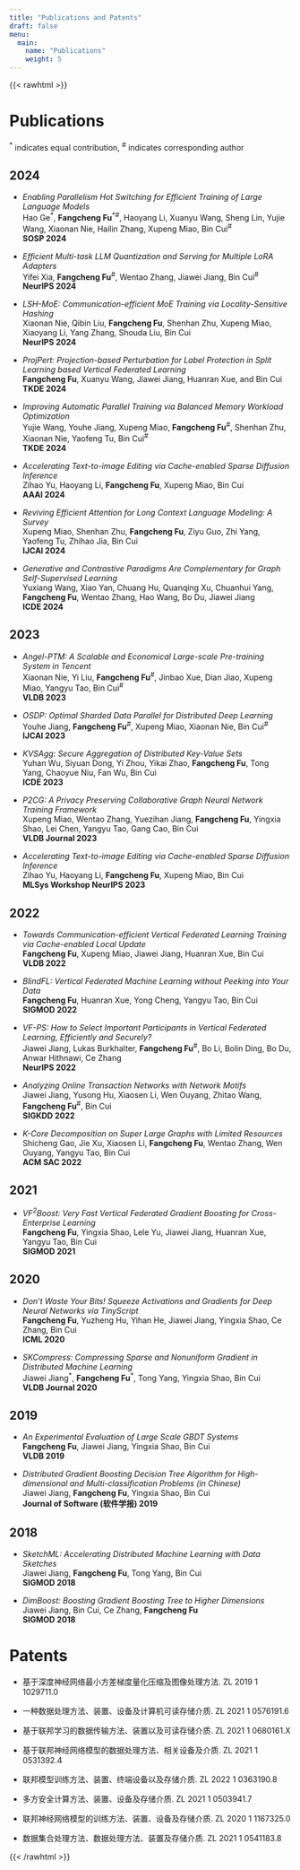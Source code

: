 ```yaml
---
title: "Publications and Patents"
draft: false
menu:
  main:
    name: "Publications"
    weight: 5
---
```


{{< rawhtml >}}

<style>
    ul li { margin-bottom: 15px; }
</style>

<p><h1>Publications</h1></p>

<p><sup>*</sup> indicates equal contribution, <sup>#</sup> indicates corresponding author</p>

<p><h2>2024</h2></p>

<ul>

<li>
<i>
Enabling Parallelism Hot Switching for Efficient Training of Large Language Models
</i>
<br>
Hao Ge<sup>*</sup>, <b>Fangcheng Fu</b><sup>*#</sup>, Haoyang Li, Xuanyu Wang, Sheng Lin, Yujie Wang, Xiaonan Nie, Hailin Zhang, Xupeng Miao, Bin Cui<sup>#</sup>
<br>
<b>SOSP 2024</b>
</li>

<li>
<i>
Efficient Multi-task LLM Quantization and Serving for Multiple LoRA Adapters
</i>
<br>
Yifei Xia, <b>Fangcheng Fu</b><sup>#</sup>, Wentao Zhang, Jiawei Jiang, Bin Cui<sup>#</sup>
<br>
<b>NeurIPS 2024</b>
</li>

<li>
<i>
LSH-MoE: Communication-efficient MoE Training via Locality-Sensitive Hashing
</i>
<br>
Xiaonan Nie, Qibin Liu, <b>Fangcheng Fu</b>, Shenhan Zhu, Xupeng Miao, Xiaoyang Li, Yang Zhang, Shouda Liu, Bin Cui
<br>
<b>NeurIPS 2024</b>
</li>

<li>
<i>
ProjPert: Projection-based Perturbation for Label Protection in Split Learning based Vertical Federated Learning
</i>
<br>
<b>Fangcheng Fu</b>, Xuanyu Wang, Jiawei Jiang, Huanran Xue, and Bin Cui
<br>
<b>TKDE 2024</b>
</li>

<li>
<i>
Improving Automatic Parallel Training via Balanced Memory Workload Optimization
</i>
<br>
Yujie Wang, Youhe Jiang, Xupeng Miao, <b>Fangcheng Fu</b><sup>#</sup>, Shenhan Zhu, Xiaonan Nie, Yaofeng Tu, Bin Cui<sup>#</sup>
<br>
<b>TKDE 2024</b>
</li>

<li>
<i>
Accelerating Text-to-image Editing via Cache-enabled Sparse Diffusion Inference
</i>
<br>
Zihao Yu, Haoyang Li, <b>Fangcheng Fu</b>, Xupeng Miao, Bin Cui
<br>
<b>AAAI 2024</b>
</li>

<li>
<i>
Reviving Efficient Attention for Long Context Language Modeling: A Survey
</i>
<br>
Xupeng Miao, Shenhan Zhu, <b>Fangcheng Fu</b>, Ziyu Guo, Zhi Yang, Yaofeng Tu, Zhihao Jia, Bin Cui
<br>
<b>IJCAI 2024</b>
</li>

<li>
<i>
Generative and Contrastive Paradigms Are Complementary for Graph Self-Supervised Learning
</i>
<br>
Yuxiang Wang, Xiao Yan, Chuang Hu, Quanqing Xu, Chuanhui Yang, <b>Fangcheng Fu</b>, Wentao Zhang, Hao Wang, Bo Du, Jiawei Jiang
<br>
<b>ICDE 2024</b>
</li>

</ul>


<p><h2>2023</h2></p>

<ul>

<li>
<i>
Angel-PTM: A Scalable and Economical Large-scale Pre-training System in Tencent
</i>
<br>
Xiaonan Nie, Yi Liu, <b>Fangcheng Fu</b><sup>#</sup>, Jinbao Xue, Dian Jiao, Xupeng Miao, Yangyu Tao, Bin Cui<sup>#</sup>
<br>
<b>VLDB 2023</b>
</li>

<li>
<i>
OSDP: Optimal Sharded Data Parallel for Distributed Deep Learning
</i>
<br>
Youhe Jiang, <b>Fangcheng Fu</b><sup>#</sup>, Xupeng Miao, Xiaonan Nie, Bin Cui<sup>#</sup>
<br>
<b>IJCAI 2023</b>
</li>

<li>
<i>
KVSAgg: Secure Aggregation of Distributed Key-Value Sets
</i>
<br>
Yuhan Wu, Siyuan Dong, Yi Zhou, Yikai Zhao, <b>Fangcheng Fu</b>, Tong Yang, Chaoyue Niu, Fan Wu, Bin Cui
<br>
<b>ICDE 2023</b>
</li>

<li>
<i>
P2CG: A Privacy Preserving Collaborative Graph Neural Network Training Framework
</i>
<br>
Xupeng Miao, Wentao Zhang, Yuezihan Jiang, <b>Fangcheng Fu</b>, Yingxia Shao, Lei Chen, Yangyu Tao, Gang Cao, Bin Cui
<br>
<b>VLDB Journal 2023</b>
</li>

<li>
<i>
Accelerating Text-to-image Editing via Cache-enabled Sparse Diffusion Inference
</i>
<br>
Zihao Yu, Haoyang Li, <b>Fangcheng Fu</b>, Xupeng Miao, Bin Cui
<br>
<b>MLSys Workshop NeurIPS 2023</b>
</li>

</ul>

<p><h2>2022</h2></p>

<ul>

<li>
<i>
Towards Communication-efficient Vertical Federated Learning Training via Cache-enabled Local Update
</i>
<br>
<b>Fangcheng Fu</b>, Xupeng Miao, Jiawei Jiang, Huanran Xue, Bin Cui
<br>
<b>VLDB 2022</b>
</li>

<li>
<i>
BlindFL: Vertical Federated Machine Learning without Peeking into Your Data
</i>
<br>
<b>Fangcheng Fu</b>, Huanran Xue, Yong Cheng, Yangyu Tao, Bin Cui
<br>
<b>SIGMOD 2022</b>
</li>

<li>
<i>
VF-PS: How to Select Important Participants in Vertical Federated Learning, Efficiently and Securely?
</i>
<br>
Jiawei Jiang, Lukas Burkhalter, <b>Fangcheng Fu</b><sup>#</sup>, Bo Li, Bolin Ding, Bo Du, Anwar Hithnawi, Ce Zhang
<br>
<b>NeurIPS 2022</b>
</li>

<li>
<i>
Analyzing Online Transaction Networks with Network Motifs
</i>
<br>
Jiawei Jiang, Yusong Hu, Xiaosen Li, Wen Ouyang, Zhitao Wang, <b>Fangcheng Fu</b><sup>#</sup>, Bin Cui
<br>
<b>SIGKDD 2022</b>
</li>

<li>
<i>
K-Core Decomposition on Super Large Graphs with Limited Resources
</i>
<br>
Shicheng Gao, Jie Xu, Xiaosen Li, <b>Fangcheng Fu</b>, Wentao Zhang, Wen Ouyang, Yangyu Tao, Bin Cui
<br>
<b>ACM SAC 2022</b>
</li>

</ul>

<p><h2>2021</h2></p>

<ul>

<li>
<i>
VF<sup>2</sup>Boost: Very Fast Vertical Federated Gradient Boosting for Cross-Enterprise Learning
</i>
<br>
<b>Fangcheng Fu</b>, Yingxia Shao, Lele Yu, Jiawei Jiang, Huanran Xue, Yangyu Tao, Bin Cui
<br>
<b>SIGMOD 2021</b>
</li>

</ul>

<p><h2>2020</h2></p>

<ul>

<li>
<i>
Don’t Waste Your Bits! Squeeze Activations and Gradients for Deep Neural Networks via TinyScript
</i>
<br>
<b>Fangcheng Fu</b>, Yuzheng Hu, Yihan He, Jiawei Jiang, Yingxia Shao, Ce Zhang, Bin Cui
<br>
<b>ICML 2020</b>
</li>

<li>
<i>
SKCompress: Compressing Sparse and Nonuniform Gradient in Distributed Machine Learning
</i>
<br>
Jiawei Jiang<sup>*</sup>, <b>Fangcheng Fu</b><sup>*</sup>, Tong Yang, Yingxia Shao, Bin Cui
<br>
<b>VLDB Journal 2020</b>
</li>

</ul>

<p><h2>2019</h2></p>

<ul>

<li>
<i>
An Experimental Evaluation of Large Scale GBDT Systems
</i>
<br>
<b>Fangcheng Fu</b>, Jiawei Jiang, Yingxia Shao, Bin Cui
<br>
<b>VLDB 2019</b>
</li>

<li>
<i>
Distributed Gradient Boosting Decision Tree Algorithm for High-dimensional and Multi-classification Problems (in Chinese)
</i>
<br>
Jiawei Jiang, <b>Fangcheng Fu</b>, Yingxia Shao, Bin Cui
<br>
<b>Journal of Software (软件学报) 2019</b>
</li>

</ul>

<p><h2>2018</h2></p>

<ul>

<li>
<i>
SketchML: Accelerating Distributed Machine Learning with Data Sketches
</i>
<br>
Jiawei Jiang, <b>Fangcheng Fu</b>, Tong Yang, Bin Cui
<br>
<b>SIGMOD 2018</b>
</li>

<li>
<i>
DimBoost: Boosting Gradient Boosting Tree to Higher Dimensions
</i>
<br>
Jiawei Jiang, Bin Cui, Ce Zhang, <b>Fangcheng Fu</b>
<br>
<b>SIGMOD 2018</b>
</li>

</ul>

<p><h1>Patents</h1></p>

<ul>
<li>
基于深度神经网络最小方差梯度量化压缩及图像处理方法. ZL 2019 1 1029711.0
</il>
<li>
一种数据处理方法、装置、设备及计算机可读存储介质. ZL 2021 1 0576191.6
</il>
<li>
基于联邦学习的数据传输方法、装置以及可读存储介质. ZL 2021 1 0680161.X
</il>
<li>
基于联邦神经网络模型的数据处理方法、相关设备及介质. ZL 2021 1 0531392.4
</il>
<li>
联邦模型训练方法、装置、终端设备以及存储介质. ZL 2022 1 0363190.8
</il>
<li>
多方安全计算方法、装置、设备及存储介质. ZL 2021 1 0503941.7
</il>
<li>
联邦神经网络模型的训练方法、装置、设备及存储介质. ZL 2020 1 1167325.0
</il>
<li>
数据集合处理方法、数据处理方法、装置及存储介质. ZL 2021 1 0541183.8
</il>
</ul>

{{< /rawhtml >}}
